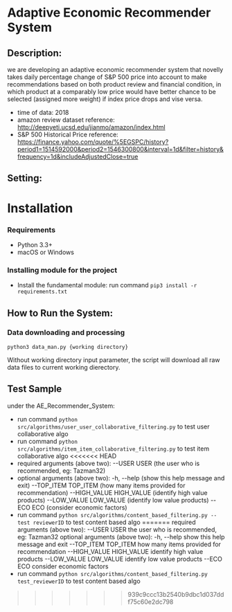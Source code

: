 # Adaptive Economic Recommender System

## Description:

we are developing an adaptive economic recommender system that novelly
takes daily percentage change of S&P 500 price into account to make
recommendations based on both product review and financial condition,
in which product at a comparably low price would have better chance to be
selected (assigned more weight) if index price drops and vise versa.

* time of data: 2018
* amazon review dataset reference: http://deepyeti.ucsd.edu/jianmo/amazon/index.html
* S&P 500 Historical Price reference: https://finance.yahoo.com/quote/%5EGSPC/history?period1=1514592000&period2=1546300800&interval=1d&filter=history&frequency=1d&includeAdjustedClose=true

## Setting:

# Installation #

### Requirements

  * Python 3.3+
  * macOS or Windows

### Installing module for the project

  * Install the fundamental module: run command `pip3 install -r requirements.txt`

## How to Run the System:
### Data downloading and processing
```shell script
python3 data_man.py {working directory}
```
Without working directory input parameter, the script will download all raw data files to current working dierectory.

## Test Sample
  under the AE_Recommender_System:
  * run command `python src/algorithms/user_user_collaborative_filtering.py` to test user collaborative algo
  * run command `python src/algorithms/item_item_collaborative_filtering.py` to test item collaborative algo
<<<<<<< HEAD
  * required arguments (above two):
        --USER USER                 (the user who is recommended, eg: Tazman32)
   * optional arguments (above two):
        -h, --help                  (show this help message and exit)
        --TOP_ITEM TOP_ITEM         (how many items provided for recommendation)
        --HIGH_VALUE HIGH_VALUE     (identify high value products)
        --LOW_VALUE LOW_VALUE       (identify low value products)
        --ECO ECO                   (consider economic factors)
  * run command `python src/algorithms/content_based_filtering.py --test reviewerID` to test content based algo
=======
    required arguments (above two):
        --USER USER                 the user who is recommended, eg: Tazman32
    optional arguments (above two):
        -h, --help                  show this help message and exit
        --TOP_ITEM TOP_ITEM         how many items provided for recommendation
        --HIGH_VALUE HIGH_VALUE     identify high value products
        --LOW_VALUE LOW_VALUE       identify low value products
        --ECO ECO                   consider economic factors
  * run command `python src/algorithms/content_based_filtering.py test_reviewerID` to test content based algo
>>>>>>> 939c9ccc13b2540b9dbc1d037ddf75c60e2dc798
